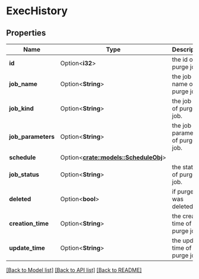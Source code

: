 # ExecHistory

## Properties

Name | Type | Description | Notes
------------ | ------------- | ------------- | -------------
**id** | Option<**i32**> | the id of purge job. | [optional]
**job_name** | Option<**String**> | the job name of purge job. | [optional]
**job_kind** | Option<**String**> | the job kind of purge job. | [optional]
**job_parameters** | Option<**String**> | the job parameters of purge job. | [optional]
**schedule** | Option<[**crate::models::ScheduleObj**](ScheduleObj.md)> |  | [optional]
**job_status** | Option<**String**> | the status of purge job. | [optional]
**deleted** | Option<**bool**> | if purge job was deleted. | [optional]
**creation_time** | Option<**String**> | the creation time of purge job. | [optional]
**update_time** | Option<**String**> | the update time of purge job. | [optional]

[[Back to Model list]](../README.md#documentation-for-models) [[Back to API list]](../README.md#documentation-for-api-endpoints) [[Back to README]](../README.md)


